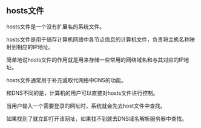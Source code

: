 ## hosts文件

hosts文件是一个没有扩展名的系统文件。

hosts文件是用于储存计算机网络中各节点信息的计算机文件，负责将主机名称映射到相应的IP地址。

简单地说hosts文件的作用就是用来存储一些常用的网络域名和与其对应的IP地址。

hosts文件通常用于补充或取代网络中DNS的功能。

和DNS不同的是，计算机的用户可以直接对hosts文件进行控制。

当用户输入一个需要登录的网址时，系统就会先去host文件中查找。

如果找到了就立即打开该网址，如果找不到就去DNS域名解析服务器中查找。